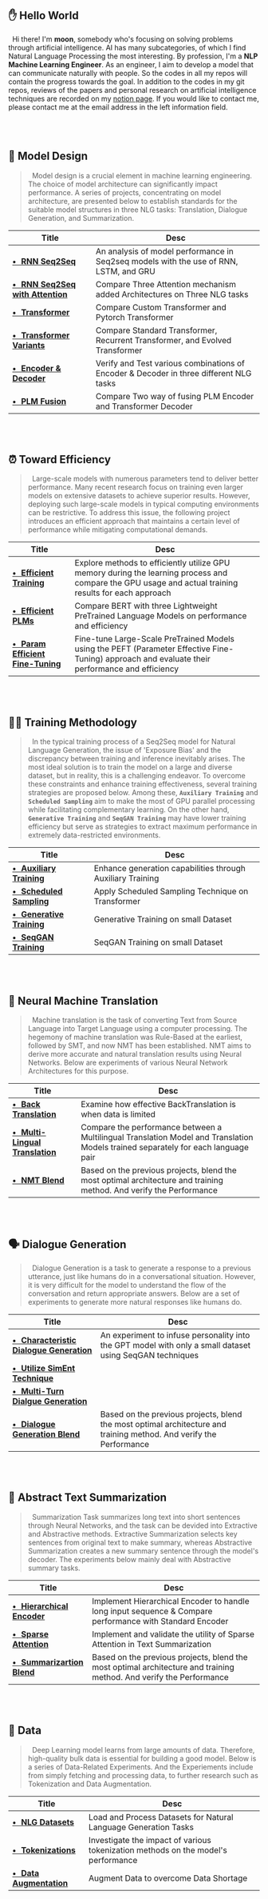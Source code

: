 ## ✋ Hello World
&nbsp; Hi there! I'm **moon**, somebody who's focusing on solving problems through artificial intelligence. AI has many subcategories, of which I find Natural Language Processing the most interesting. By profession, I'm a **NLP Machine Learning Engineer**. As an engineer, I aim to develop a model that can communicate naturally with people. So the codes in all my repos will contain the progress towards the goal. In addition to the codes in my git repos, reviews of the papers and personal research on artificial intelligence techniques are recorded on my <a href="https://shy-vole-f74.notion.site/Hello-I-m-moon-e1ecc2e40b32405e997713cfb44e4f3c">notion page</a>. If you would like to contact me, please contact me at the email address in the left information field.

<br><br> 


## 🤖 Model Design
> &nbsp; Model design is a crucial element in machine learning engineering. 
The choice of model architecture can significantly impact performance. 
A series of projects, concentrating on model architecture, are presented below to establish standards for the suitable model structures in three NLG tasks: Translation, Dialogue Generation, and Summarization.

| Title | Desc |
|---|---|
| [**• &hairsp; RNN Seq2Seq**](https://github.com/moon23k/RNN_Seq2Seq)                           | An analysis of model performance in Seq2seq models with the use of RNN, LSTM, and GRU |
| [**• &hairsp; RNN Seq2Seq with Attention**](https://github.com/moon23k/RNN_Seq2Seq_Attention)  | Compare Three Attention mechanism added Architectures on Three NLG tasks |
| [**• &hairsp; Transformer**](https://github.com/moon23k/Transformer)                           | Compare Custom Transformer and Pytorch Transformer |
| [**• &hairsp; Transformer Variants**](https://github.com/moon23k/Transformer_Variants)         | Compare Standard Transformer, Recurrent Transformer, and Evolved Transformer |
| [**• &hairsp; Encoder & Decoder**](https://github.com/moon23k/EncDec)                          | Verify and Test various combinations of Encoder & Decoder in three different NLG tasks |
| [**• &hairsp; PLM Fusion**](https://github.com/moon23k/PLM_Fusion)                             | Compare Two way of fusing PLM Encoder and Transformer Decoder |

<br><br> 


## ⏰ Toward Efficiency
> &nbsp; Large-scale models with numerous parameters tend to deliver better performance. Many recent research focus on training even larger models on extensive datasets to achieve superior results. 
However, deploying such large-scale models in typical computing environments can be restrictive. 
To address this issue, the following project introduces an efficient approach that maintains a certain level of performance while mitigating computational demands.

| Title | Desc |
|---|---|
| [**• &hairsp; Efficient Training**](https://github.com/moon23k/Efficient_Training)  | Explore methods to efficiently utilize GPU memory during the learning process and compare the GPU usage and actual training results for each approach |
| [**• &hairsp; Efficient PLMs**](https://github.com/moon23k/Efficient_PLMs)          | Compare BERT with three Lightweight PreTrained Language Models on performance and efficiency |
| [**• &hairsp; Param Efficient Fine-Tuning**](https://github.com/moon23k/PEFT)       | Fine-tune Large-Scale PreTrained Models using the PEFT (Parameter Effective Fine-Tuning) approach and evaluate their performance and efficiency |

<br><br> 


## 🏃‍♂️ Training Methodology
> &nbsp; In the typical training process of a Seq2Seq model for Natural Language Generation, the issue of 'Exposure Bias' and the discrepancy between training and inference inevitably arises. 
The most ideal solution is to train the model on a large and diverse dataset, but in reality, this is a challenging endeavor. 
To overcome these constraints and enhance training effectiveness, several training strategies are proposed below.
Among these, **`Auxiliary Training`** and **`Scheduled Sampling`** aim to make the most of GPU parallel processing while facilitating complementary learning. 
On the other hand, **`Generative Training`** and **`SeqGAN Training`** may have lower training efficiency but serve as strategies to extract maximum performance in extremely data-restricted environments.

| Title | Desc |
|---|---|
| [**• &hairsp; Auxiliary Training**](https://github.com/moon23k/Aux_Training)       | Enhance generation capabilities through Auxiliary Training |
| [**• &hairsp; Scheduled Sampling**](https://github.com/moon23k/Scheduled_Sampling) | Apply Scheduled Sampling Technique on Transformer |
| [**• &hairsp; Generative Training**](https://github.com/moon23k/GEN_Training)      | Generative Training on small Dataset |
| [**• &hairsp; SeqGAN Training**](https://github.com/moon23k/GAN_Training)          | SeqGAN Training on small Dataset |

<br><br> 


## 🔄 Neural Machine Translation
> &nbsp; Machine translation is the task of converting Text from Source Language into Target Language using a computer processing. The hegemony of machine translation was Rule-Based at the earliest, followed by SMT, and now NMT has been established. NMT aims to derive more accurate and natural translation results using Neural Networks. Below are experiments of various Neural Network Architectures for this purpose.

| Title | Desc |
|---|---|
| [**• &hairsp; Back Translation**](https://github.com/moon23k/NMT_Back)                  | Examine how effective BackTranslation is when data is limited |
| [**• &hairsp; Multi-Lingual Translation**](https://github.com/moon23k/NMT_MultiLingual) | Compare the performance between a Multilingual Translation Model and Translation Models trained separately for each language pair |
| [**• &hairsp; NMT Blend**](https://github.com/moon23k/NMT_Blend)                        | Based on the previous projects, blend the most optimal architecture and training method. And verify the Performance |

<br><br> 


## 🗣️ Dialogue Generation
> &nbsp; Dialogue Generation is a task to generate a response to a previous utterance, just like humans do in a conversational situation. However, it is very difficult for the model to understand the flow of the conversation and return appropriate answers. Below are a set of experiments to generate more natural responses like humans do.

| Title | Desc |
|---|---|
| [**• &hairsp; Characteristic Dialogue Generation**](https://github.com/moon23k/Dialog_Char) | An experiment to infuse personality into the GPT model with only a small dataset using SeqGAN techniques |
| [**• &hairsp; Utilize SimEnt Technique**](https://github.com/moon23k/Dialog_SimEnt)         |  |
| [**• &hairsp; Multi-Turn Dialgue Generation**](https://github.com/moon23k/Dialig_MultiTurn) |  |
| [**• &hairsp; Dialogue Generation Blend**](https://github.com/moon23k/Dialig_Blend)         | Based on the previous projects, blend the most optimal architecture and training method. And verify the Performance |

<br><br> 


## 📝 Abstract Text Summarization
> &nbsp; Summarization Task summarizes long text into short sentences through Neural Networks, and the task can be devided into Extractive and Abstractive methods. Extractive Summarization selects key sentences from original text to make summary, whereas Abstractive Summarization creates a new summary sentence through the model's decoder. The experiments below mainly deal with Abstractive summary tasks.

| Title | Desc |
|---|---|
| [**• &hairsp; Hierarchical Encoder**](https://github.com/moon23k/Summ_HierEnc) | Implement Hierarchical Encoder to handle long input sequence & Compare performance with Standard Encoder |
| [**• &hairsp; Sparse Attention**](https://github.com/moon23k/Summ_Sparse)      | Implement and validate the utility of Sparse Attention in Text Summarization |
| [**• &hairsp; Summarizartion Blend**](https://github.com/moon23k/Summ_Blend)   | Based on the previous projects, blend the most optimal architecture and training method. And verify the Performance |

<br><br> 


## 💾 Data
> &nbsp; Deep Learning model learns from large amounts of data. Therefore, high-quality bulk data is essential for building a good model. Below is a series of Data-Related Experiments. And the Experiements include from simply fetching and processing data, to further research such as Tokenization and Data Augmentation.

| Title | Desc |
|---|---|
| [**• &hairsp; NLG Datasets**](https://github.com/moon23k/NLG_datasets)           | Load and Process Datasets for Natural Language Generation Tasks |
| [**• &hairsp; Tokenizations**](https://github.com/moon23k/Tokenizations)         | Investigate the impact of various tokenization methods on the model's performance |
| [**• &hairsp; Data Augmentation**](https://github.com/moon23k/Data_Augmentation) | Augment Data to overcome Data Shortage |
